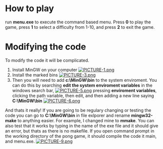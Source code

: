 # How to play
run **menu.exe** to execute the command based menu. Press **0** to play the game, press **1** to select a difficulty from 1-10, and press **2** to exit the game.

# Modifying the code
To modify the code it will be complicated.

1. Install MinGW on your computer
[![PICTURE-1.png](https://i.postimg.cc/nzW4zbm7/PICTURE-1.png)](https://postimg.cc/ZBrB7QVK)
2. Install the marked bins
[![PICTURE-3.png](https://i.postimg.cc/ThMnVVC3/PICTURE-3.png)](https://postimg.cc/SYdXqzBB)
4. Then you will need to add **c:\MinGW\bin** to the system enviroment.
You can do this by searching **edit the system enviroment variables** in the windows search bar,
[![PICTURE-5.png](https://i.postimg.cc/50DsrFnZ/PICTURE-5.png)](https://postimg.cc/jwQ6wCVX)
pressing **enviroment variables**, clicking the path variable, then edit, and then adding a new line saying **C:\MinGW\bin**
[![PICTURE-6.png](https://i.postimg.cc/X7dzTQMx/PICTURE-6.png)](https://postimg.cc/HVWzM0k7)

And thats it really! If you are going to be regulary changing or testing the code you can go to **C:\MinGW\bin** in file exlporer and rename **mingw32-make** to anything easier. For example, I changed mine to **mmake**. You can also test that it works by typing in the name of the exe file and it should give an error, but thats as there is no makefile. If you open command prompt in the working directory of the pong game, it should compile the code it main, and menu.exe.
[![PICTURE-9.png](https://i.postimg.cc/pdGGDS8V/PICTURE-9.png)](https://postimg.cc/B8FB3MMR)

    
   

